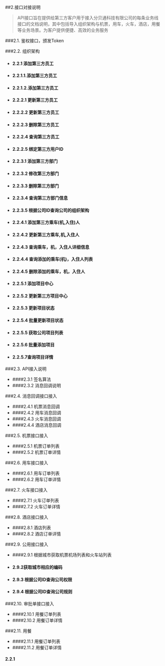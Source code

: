 ##2.接口对接说明
>API接口旨在提供给第三方客户用于接入分贝通科技有限公司的每条业务线接口的文档说明，其中包括导入组织架构与机票，用车，火车，酒店，用餐等业务场景。为客户提供便捷、高效的业务服务

###2.1. 鉴权接口，颁发Token

###2.2. 组织架构

- ####  2.2.1 添加第三方员工
- #### 2.2.1.1.添加第三方员工
- #### 2.2.1.2.添加第三方员工
- #### 2.2.2.1 更新第三方员工
- #### 2.2.2.2 更新第三方员工
- #### 2.2.2.3 删除第三方员工
- #### 2.2.2.4 查询第三方员工
- #### 2.2.2.5 绑定第三方用户ID
- #### 2.2.3.1 添加第三方部门
- #### 2.2.3.2 修改第三方部门
- #### 2.2.3.3 删除第三方部门
- #### 2.2.3.4 查询第三方部门信息
- #### 2.2.3.5 根据公司ID查询公司的组织架构
- #### 2.2.4.1 添加第三方乘车(机,入住)人
- #### 2.2.4.2 更新第三方乘车,机,入住人
- #### 2.2.4.3 查询乘车，机，入住人详细信息
- #### 2.2.4.4 查询添加的乘车(机)，入住人列表
- #### 2.2.4.5 删除添加的乘车，机，入住人
- #### 2.2.5.1 添加项目中心
- #### 2.2.5.2 更新第三方项目中心
- #### 2.2.5.3 更新项目状态
- #### 2.2.5.4 批量更新项目状态
- #### 2.2.5.5 获取公司项目列表
- #### 2.2.5.6 批量添加项目
- #### 2.2.5.7查询项目详情


###2.3. API接入说明
- ####2.3.1 签名算法
- ####2.3.2 消息回调说明

###2.4.  消息回调接口接入

- ####2.4.1 机票消息回调
- ####2.4.2 用车消息回调
- ####2.4.3 火车消息回调
- ####2.4.4 酒店消息回调

###2.5.  机票接口接入
- ####2.5.1 机票订单列表
- ####2.5.2 机票订单详情


###2.6.  用车接口接入
 - ####2.6.1 用车订单列表
 - ####2.6.2 用车订单详情
 
###2.7.  火车接口接入
- ####2.7.1 火车订单列表
- ####2.7.2 火车订单详情

###2.8. 酒店接口接入
- ####2.8.1 酒店列表
- ####2.8.2 酒店订单详情

###2.9. 公用接口接入
- ####2.9.1 根据城市获取机票机场列表和火车站列表
- #### 2.9.2获取城市相应的编码
- #### 2.9.3 根据公司ID查询公司权限
- #### 2.9.4 根据公司ID查询公司规则

###2.10. 审批单接口接入 
- ####2.10.1 用餐订单列表
- ####2.10.2 用餐订单详情


###2.11. 用餐 
- ####2.11.1 用餐订单列表
- ####2.11.2 用餐订单详情

#### 2.2.1


